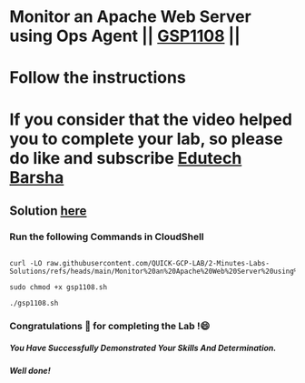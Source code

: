 # Monitor an Apache Web Server using Ops Agent || [GSP1108](https://www.cloudskillsboost.google/focuses/56596?parent=catalog) ||

# Follow the instructions

# If you consider that the video helped you to complete your lab, so please do like and subscribe [Edutech Barsha](https://www.youtube.com/@edutechbarsha)
## Solution [here](https://youtu.be/xwn2metLHrM)

### Run the following Commands in CloudShell
```

curl -LO raw.githubusercontent.com/QUICK-GCP-LAB/2-Minutes-Labs-Solutions/refs/heads/main/Monitor%20an%20Apache%20Web%20Server%20using%20Ops%20Agent/gsp1108.sh

sudo chmod +x gsp1108.sh

./gsp1108.sh

```

### Congratulations 🎉 for completing the Lab !😄

##### *You Have Successfully Demonstrated Your Skills And Determination.*

#### *Well done!*
